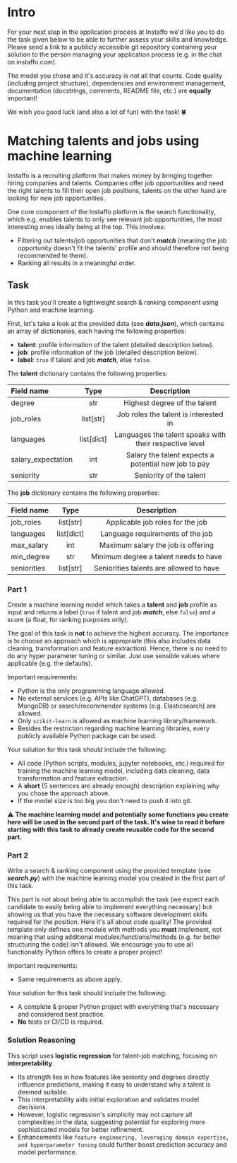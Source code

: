 # Intro

For your next step in the application process at Instaffo we'd like you to do the task given below to be able to further assess your skills and knowledge. Please send a link to a publicly accessible git repository containing your solution to the person managing your application process (e.g. in the chat on instaffo.com).

The model you chose and it's accuracy is not all that counts. Code quality (including project structure), dependencies and environment management, documentation (docstrings, comments, README file, etc.) are **equally** important!

We wish you good luck (and also a lot of fun) with the task! 🍀

# Matching talents and jobs using machine learning

Instaffo is a recruiting platform that makes money by bringing together hiring companies and talents. Companies offer job opportunities and need the right talents to fill their open job positions, talents on the other hand are looking for new job opportunities.

One core component of the Instaffo platform is the search functionality, which e.g. enables talents to only see relevant job opportunities, the most interesting ones ideally being at the top. This involves:

- Filtering out talents/job opportunities that don't _**match**_ (meaning the job opportunity doesn't fit the talents' profile and should therefore not being recommended to them).
- Ranking all results in a meaningful order.

## Task

In this task you'll create a lightweight search & ranking component using Python and machine learning.

First, let's take a look at the provided data (see _**data.json**_), which contains an array of dictionaries, each having the following properties:

- **talent**: profile information of the talent (detailed description below).
- **job**: profile information of the job (detailed description below).
- **label**: `true` if talent and job _**match**_, else `false`.

The **talent** dictionary contains the following properties:

| Field name         |    Type    |                       Description                       |
| :----------------- | :--------: | :-----------------------------------------------------: |
| degree             |    str     |              Highest degree of the talent               |
| job_roles          | list[str]  |          Job roles the talent is interested in          |
| languages          | list[dict] | Languages the talent speaks with their respective level |
| salary_expectation |    int     |  Salary the talent expects a potential new job to pay   |
| seniority          |    str     |                 Seniority of the talent                 |


The **job** dictionary contains the following properties:

| Field name  |    Type    |               Description               |
| :---------- | :--------: | :-------------------------------------: |
| job_roles   | list[str]  |    Applicable job roles for the job     |
| languages   | list[dict] |    Language requirements of the job     |
| max_salary  |    int     |   Maximum salary the job is offering    |
| min_degree  |    str     |  Minimum degree a talent needs to have  |
| seniorities | list[str]  | Seniorities talents are allowed to have |


### Part 1

Create a machine learning model which takes a **talent** and **job** profile as input and returns a label (`true` if talent and job _**match**_, else `false`) and a score (a float, for ranking purposes only).

The goal of this task is **not** to achieve the highest accuracy. The importance is to choose an approach which is appropriate (this also includes data cleaning, transformation and feature extraction). Hence, there is no need to do any hyper parameter tuning or similar. Just use sensible values where applicable (e.g. the defaults).

Important requirements:

- Python is the only programming language allowed.
- No external services (e.g. APIs like ChatGPT), databases (e.g. MongoDB) or search/recommender systems (e.g. Elasticsearch) are allowed.
- Only `scikit-learn` is allowed as machine learning library/framework.
- Besides the restriction regarding machine learning libraries, every publicly available Python package can be used.

Your solution for this task should include the following:

- All code (Python scripts, modules, jupyter notebooks, etc.) required for training the machine learning model, including data cleaning, data transformation and feature extraction.
- A **short** (5 sentences are already enough) description explaining why you chose the approach above.
- If the model size is too big you don't need to push it into git.

**⚠️ The machine learning model and potentially some functions you create here will be used in the second part of the task. It's wise to read it before starting with this task to already create reusable code for the second part.**

### Part 2

Write a search & ranking component using the provided template (see _**search.py**_) with the machine learning model you created in the first part of this task.

This part is not about being able to accomplish the task (we expect each candidate to easily being able to implement everything necessary) but showing us that you have the necessary software development skills required for the position. Here it's all about code quality! The provided template only defines one module with methods you **must** implement, not meaning that using additional modules/functions/methods (e.g. for better structuring the code) isn't allowed. We encourage you to use all functionality Python offers to create a proper project!

Important requirements:

- Same requirements as above apply.

Your solution for this task should include the following:

- A complete & proper Python project with everything that's necessary and considered best practice.
- **No** tests or CI/CD is required.



### Solution Reasoning

This script uses **logistic regression** for talent-job matching, focusing on **interpretability**. 

- Its strength lies in how features like seniority and degrees directly influence predictions, making it easy to understand why a talent is deemed suitable.
- This interpretability aids initial exploration and validates model decisions.
- However, logistic regression's simplicity may not capture all complexities in the data, suggesting potential for exploring more sophisticated models for better refinement.
- Enhancements like `feature engineering, leveraging domain expertise, and hyperparameter tuning` could further boost prediction accuracy and model performance.
